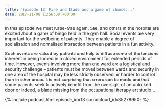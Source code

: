 ```yaml
---
title: 'Episode 13: Fire and Blade and a game of chance...'
date: 2017-11-08 11:56:00 +00:00
---
```


In this episode we meet Katie-Mae again. She, and others in the hospital are excited about a game of bingo held in the gym hall. Social events are very important for the wellbeing of patients. They enable a degree of socialisation and normalised interaction between patients in a fun activity. 

Such events are valued by patients and help to diffuse some of the tensions inherent in being locked in a closed environment for extended periods of time. However, events involving more than one ward are a logistical and security challenge – patients must be moved between wards and security in one area of the hospital may be less strictly observed, or harder to control than in other areas. It is not surprising that errors can be made and that some patients seek to actively benefit from the oversight of an unlocked door or indeed, a blade missing from the occupational therapy art studio…

{% include podcast.html episode_id=13 soundcloud_id=352789505 %}